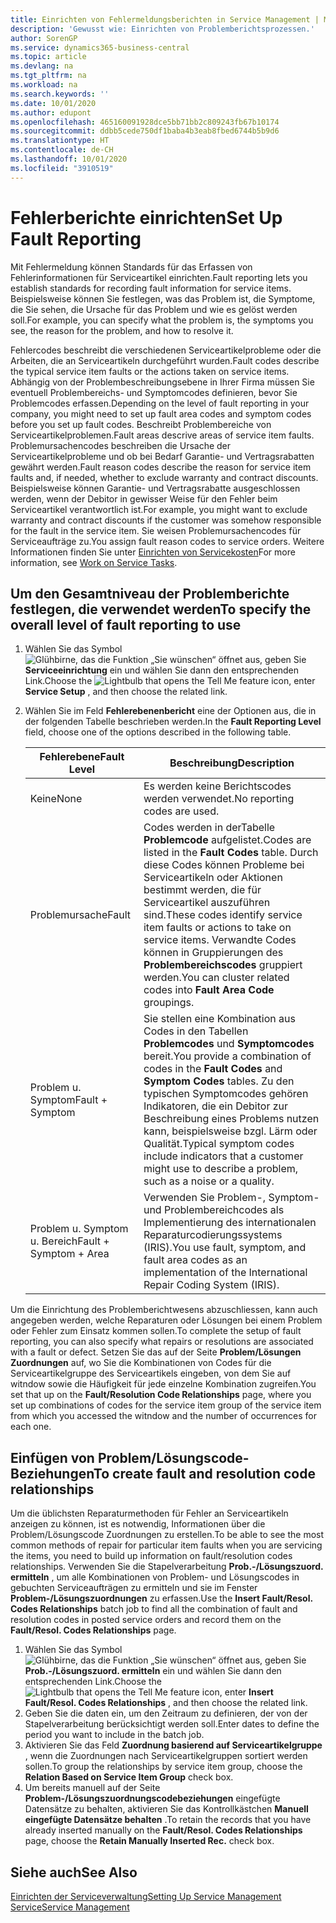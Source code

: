 ```yaml
---
title: Einrichten von Fehlermeldungsberichten in Service Management | Microsoft Docs
description: 'Gewusst wie: Einrichten von Problemberichtsprozessen.'
author: SorenGP
ms.service: dynamics365-business-central
ms.topic: article
ms.devlang: na
ms.tgt_pltfrm: na
ms.workload: na
ms.search.keywords: ''
ms.date: 10/01/2020
ms.author: edupont
ms.openlocfilehash: 465160091928dce5bb71bb2c809243fb67b10174
ms.sourcegitcommit: ddbb5cede750df1baba4b3eab8fbed6744b5b9d6
ms.translationtype: HT
ms.contentlocale: de-CH
ms.lasthandoff: 10/01/2020
ms.locfileid: "3910519"
---
```

# <a name="set-up-fault-reporting"></a><span data-ttu-id="85f9b-103">Fehlerberichte einrichten</span><span class="sxs-lookup"><span data-stu-id="85f9b-103">Set Up Fault Reporting</span></span>
<span data-ttu-id="85f9b-104">Mit Fehlermeldung können Standards für das Erfassen von Fehlerinformationen für Serviceartikel einrichten.</span><span class="sxs-lookup"><span data-stu-id="85f9b-104">Fault reporting lets you establish standards for recording fault information for service items.</span></span> <span data-ttu-id="85f9b-105">Beispielsweise können Sie festlegen, was das Problem ist, die Symptome, die Sie sehen, die Ursache für das Problem und wie es gelöst werden soll.</span><span class="sxs-lookup"><span data-stu-id="85f9b-105">For example, you can specify what the problem is, the symptoms you see, the reason for the problem, and how to resolve it.</span></span>  

<span data-ttu-id="85f9b-106">Fehlercodes beschreibt die verschiedenen Serviceartikelprobleme oder die Arbeiten, die an Serviceartikeln durchgeführt wurden.</span><span class="sxs-lookup"><span data-stu-id="85f9b-106">Fault codes describe the typical service item faults or the actions taken on service items.</span></span> <span data-ttu-id="85f9b-107">Abhängig von der Problembeschreibungsebene in Ihrer Firma müssen Sie eventuell Problembereichs- und Symptomcodes definieren, bevor Sie Problemcodes erfassen.</span><span class="sxs-lookup"><span data-stu-id="85f9b-107">Depending on the level of fault reporting in your company, you might need to set up fault area codes and symptom codes before you set up fault codes.</span></span> <span data-ttu-id="85f9b-108">Beschreibt Problembereiche von Serviceartikelproblemen.</span><span class="sxs-lookup"><span data-stu-id="85f9b-108">Fault areas descrive areas of service item faults.</span></span> <span data-ttu-id="85f9b-109">Problemursachencodes beschreiben die Ursache der Serviceartikelprobleme und ob bei Bedarf Garantie- und Vertragsrabatten gewährt werden.</span><span class="sxs-lookup"><span data-stu-id="85f9b-109">Fault reason codes describe the reason for service item faults and, if needed, whether to exclude warranty and contract discounts.</span></span> <span data-ttu-id="85f9b-110">Beispielsweise können Garantie- und Vertragsrabatte ausgeschlossen werden, wenn der Debitor in gewisser Weise für den Fehler beim Serviceartikel verantwortlich ist.</span><span class="sxs-lookup"><span data-stu-id="85f9b-110">For example, you might want to exclude warranty and contract discounts if the customer was somehow responsible for the fault in the service item.</span></span> <span data-ttu-id="85f9b-111">Sie weisen Problemursachencodes für Serviceaufträge zu.</span><span class="sxs-lookup"><span data-stu-id="85f9b-111">You assign fault reason codes to service orders.</span></span> <span data-ttu-id="85f9b-112">Weitere Informationen finden Sie unter [Einrichten von Servicekosten](service-how-to-work-on-service-tasks.md)</span><span class="sxs-lookup"><span data-stu-id="85f9b-112">For more information, see [Work on Service Tasks](service-how-to-work-on-service-tasks.md).</span></span>  

## <a name="to-specify-the-overall-level-of-fault-reporting-to-use"></a><span data-ttu-id="85f9b-113">Um den Gesamtniveau der Problemberichte festlegen, die verwendet werden</span><span class="sxs-lookup"><span data-stu-id="85f9b-113">To specify the overall level of fault reporting to use</span></span>
1. <span data-ttu-id="85f9b-114">Wählen Sie das Symbol ![Glühbirne, das die Funktion „Sie wünschen“ öffnet](media/ui-search/search_small.png "Tell Me-Funktion") aus, geben Sie **Serviceeinrichtung** ein und wählen Sie dann den entsprechenden Link.</span><span class="sxs-lookup"><span data-stu-id="85f9b-114">Choose the ![Lightbulb that opens the Tell Me feature](media/ui-search/search_small.png "Tell me what you want to do") icon, enter **Service Setup** , and then choose the related link.</span></span>
2. <span data-ttu-id="85f9b-115">Wählen Sie im Feld **Fehlerebenenbericht** eine der Optionen aus, die in der folgenden Tabelle beschrieben werden.</span><span class="sxs-lookup"><span data-stu-id="85f9b-115">In the **Fault Reporting Level** field, choose one of the options described in the following table.</span></span>  

    |<span data-ttu-id="85f9b-116">**Fehlerebene**</span><span class="sxs-lookup"><span data-stu-id="85f9b-116">**Fault Level**</span></span>|<span data-ttu-id="85f9b-117">**Beschreibung**</span><span class="sxs-lookup"><span data-stu-id="85f9b-117">**Description**</span></span>|  
    |------------|-------------|  
    |<span data-ttu-id="85f9b-118">Keine</span><span class="sxs-lookup"><span data-stu-id="85f9b-118">None</span></span> | <span data-ttu-id="85f9b-119">Es werden keine Berichtscodes werden verwendet.</span><span class="sxs-lookup"><span data-stu-id="85f9b-119">No reporting codes are used.</span></span>|  
    |<span data-ttu-id="85f9b-120">Problemursache</span><span class="sxs-lookup"><span data-stu-id="85f9b-120">Fault</span></span> | <span data-ttu-id="85f9b-121">Codes werden in derTabelle **Problemcode** aufgelistet.</span><span class="sxs-lookup"><span data-stu-id="85f9b-121">Codes are listed in the **Fault Codes** table.</span></span> <span data-ttu-id="85f9b-122">Durch diese Codes können Probleme bei Serviceartikeln oder Aktionen bestimmt werden, die für Serviceartikel auszuführen sind.</span><span class="sxs-lookup"><span data-stu-id="85f9b-122">These codes identify service item faults or actions to take on service items.</span></span> <span data-ttu-id="85f9b-123">Verwandte Codes können in Gruppierungen des **Problembereichscodes** gruppiert werden.</span><span class="sxs-lookup"><span data-stu-id="85f9b-123">You can cluster related codes into **Fault Area Code** groupings.</span></span>|  
    |<span data-ttu-id="85f9b-124">Problem u. Symptom</span><span class="sxs-lookup"><span data-stu-id="85f9b-124">Fault + Symptom</span></span> | <span data-ttu-id="85f9b-125">Sie stellen eine Kombination aus Codes in den Tabellen **Problemcodes** und **Symptomcodes** bereit.</span><span class="sxs-lookup"><span data-stu-id="85f9b-125">You provide a combination of codes in the **Fault Codes** and **Symptom Codes** tables.</span></span> <span data-ttu-id="85f9b-126">Zu den typischen Symptomcodes gehören Indikatoren, die ein Debitor zur Beschreibung eines Problems nutzen kann, beispielsweise bzgl. Lärm oder Qualität.</span><span class="sxs-lookup"><span data-stu-id="85f9b-126">Typical symptom codes include indicators that a customer might use to describe a problem, such as a noise or a quality.</span></span>|  
    |<span data-ttu-id="85f9b-127">Problem u. Symptom u. Bereich</span><span class="sxs-lookup"><span data-stu-id="85f9b-127">Fault + Symptom + Area</span></span> | <span data-ttu-id="85f9b-128">Verwenden Sie Problem-, Symptom- und Problembereichcodes als Implementierung des internationalen Reparaturcodierungssystems (IRIS).</span><span class="sxs-lookup"><span data-stu-id="85f9b-128">You use fault, symptom, and fault area codes as an implementation of the International Repair Coding System (IRIS).</span></span>|  

<span data-ttu-id="85f9b-129">Um die Einrichtung des Problemberichtwesens abzuschliessen, kann auch angegeben werden, welche Reparaturen oder Lösungen bei einem Problem oder Fehler zum Einsatz kommen sollen.</span><span class="sxs-lookup"><span data-stu-id="85f9b-129">To complete the setup of fault reporting, you can also specify what repairs or resolutions are associated with a fault or defect.</span></span> <span data-ttu-id="85f9b-130">Setzen Sie das auf der Seite **Problem/Lösungen Zuordnungen** auf, wo Sie die Kombinationen von Codes für die Serviceartikelgruppe des Serviceartikels eingeben, von dem Sie auf witndow sowie die Häufigkeit für jede einzelne Kombination zugreifen.</span><span class="sxs-lookup"><span data-stu-id="85f9b-130">You set that up on the **Fault/Resolution Code Relationships** page, where you set up combinations of codes for the service item group of the service item from which you accessed the witndow and the number of occurrences for each one.</span></span>

## <a name="to-create-fault-and-resolution-code-relationships"></a><span data-ttu-id="85f9b-131">Einfügen von Problem/Lösungscode-Beziehungen</span><span class="sxs-lookup"><span data-stu-id="85f9b-131">To create fault and resolution code relationships</span></span>
<!--this needs to go in a working with topic-->
<span data-ttu-id="85f9b-132">Um die üblichsten Reparaturmethoden für Fehler an Serviceartikeln anzeigen zu können, ist es notwendig, Informationen über die Problem/Lösungscode Zuordnungen zu erstellen.</span><span class="sxs-lookup"><span data-stu-id="85f9b-132">To be able to see the most common methods of repair for particular item faults when you are servicing the items, you need to build up information on fault/resolution codes relationships.</span></span> <span data-ttu-id="85f9b-133">Verwenden Sie die Stapelverarbeitung **Prob.-/Lösungszuord. ermitteln** , um alle Kombinationen von Problem- und Lösungscodes in gebuchten Serviceaufträgen zu ermitteln und sie im Fenster **Problem-/Lösungszuordnungen** zu erfassen.</span><span class="sxs-lookup"><span data-stu-id="85f9b-133">Use the **Insert Fault/Resol. Codes Relationships** batch job to find all the combination of fault and resolution codes in posted service orders and record them on the **Fault/Resol. Codes Relationships** page.</span></span>

1. <span data-ttu-id="85f9b-134">Wählen Sie das Symbol ![Glühbirne, das die Funktion „Sie wünschen“ öffnet](media/ui-search/search_small.png "Tell Me-Funktion") aus, geben Sie **Prob.-/Lösungszuord. ermitteln** ein und wählen Sie dann den entsprechenden Link.</span><span class="sxs-lookup"><span data-stu-id="85f9b-134">Choose the ![Lightbulb that opens the Tell Me feature](media/ui-search/search_small.png "Tell me what you want to do") icon, enter **Insert Fault/Resol. Codes Relationships** , and then choose the related link.</span></span>  
2. <span data-ttu-id="85f9b-135">Geben Sie die daten ein, um den Zeitraum zu definieren, der von der Stapelverarbeitung berücksichtigt werden soll.</span><span class="sxs-lookup"><span data-stu-id="85f9b-135">Enter dates to define the period you want to include in the batch job.</span></span>  
3. <span data-ttu-id="85f9b-136">Aktivieren Sie das Feld **Zuordnung basierend auf Serviceartikelgruppe** , wenn die Zuordnungen nach Serviceartikelgruppen sortiert werden sollen.</span><span class="sxs-lookup"><span data-stu-id="85f9b-136">To group the relationships by service item group, choose the **Relation Based on Service Item Group** check box.</span></span>  
4. <span data-ttu-id="85f9b-137">Um bereits manuell auf der Seite **Problem-/Lösungszuordnungscodebeziehungen** eingefügte Datensätze zu behalten, aktivieren Sie das Kontrollkästchen **Manuell eingefügte Datensätze behalten** .</span><span class="sxs-lookup"><span data-stu-id="85f9b-137">To retain the records that you have already inserted manually on the **Fault/Resol. Codes Relationships** page, choose the **Retain Manually Inserted Rec.** check box.</span></span>  

## <a name="see-also"></a><span data-ttu-id="85f9b-138">Siehe auch</span><span class="sxs-lookup"><span data-stu-id="85f9b-138">See Also</span></span>
[<span data-ttu-id="85f9b-139">Einrichten der Serviceverwaltung</span><span class="sxs-lookup"><span data-stu-id="85f9b-139">Setting Up Service Management</span></span>](service-setup-service.md)  
[<span data-ttu-id="85f9b-140">Service</span><span class="sxs-lookup"><span data-stu-id="85f9b-140">Service Management</span></span>](service-service.md)  
